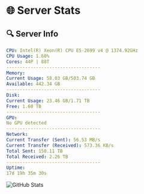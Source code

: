 # 🌐 Server Stats
## 🔍 Server Info
```yaml
CPU: Intel(R) Xeon(R) CPU E5-2699 v4 @ 1374.92GHz
CPU Usage: 1.60%
Cores: 44P | 88T
-----------------------------------
Memory:
Current Usage: 58.03 GB/503.74 GB
Available: 442.34 GB
-----------------------------------
Disk:
Current Usage: 23.46 GB/1.71 TB
Free: 1.60 TB
-----------------------------------
GPU:
No GPU detected
-----------------------------------
Network:
Current Transfer (Sent): 56.53 MB/s
Current Transfer (Received): 573.36 KB/s
Total Sent: 150.11 TB
Total Received: 2.26 TB
-----------------------------------
Uptime:
17d 19h 35m 30s
```
![GitHub Stats](https://img.shields.io/badge/Updated-2025-02-25_18:18:48-blue)